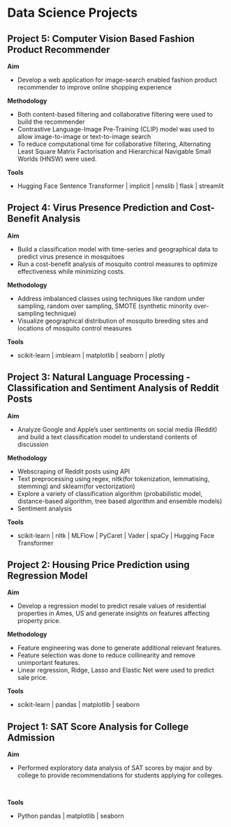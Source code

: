 # Data Science Projects

## Project 5: Computer Vision Based Fashion Product Recommender
**Aim**
- Develop a web application for image-search enabled fashion product recommender to improve online shopping experience

**Methodology**
- Both content-based filtering and collaborative filtering were used to build the recommender
- Contrastive Language-Image Pre-Training (CLIP) model was used to allow image-to-image or text-to-image search
- To reduce computational time for collaborative filtering, Alternating Least Square Matrix Factorisation and Hierarchical Navigable Small Worlds (HNSW) were used.

**Tools**
- Hugging Face Sentence Transformer | implicit | nmslib | flask | streamlit 

## Project 4: Virus Presence Prediction and Cost-Benefit Analysis
**Aim**
- Build a classification model with time-series and geographical data to predict virus presence in mosquitoes
- Run a cost-benefit analysis of mosquito control measures to optimize effectiveness while minimizing costs.

**Methodology**
- Address imbalanced classes using techniques like random under sampling, random over sampling, SMOTE (synthetic minority over-sampling technique)
- Visualize geographical distribution of mosquito breeding sites and locations of mosquito control measures

**Tools**
- scikit-learn | imblearn | matplotlib | seaborn | plotly 

## Project 3: Natural Language Processing - Classification and Sentiment Analysis of Reddit Posts
**Aim**
- Analyze Google and Apple’s user sentiments on social media (Reddit) and build a text classification model to understand contents of discussion

**Methodology**
- Webscraping of Reddit posts using API
- Text preprocessing using regex, nltk(for tokenization, lemmatising, stemming) and sklearn(for vectorization)
- Explore a variety of classification algorithm (probabilistic model, distance-based algorithm, tree based algorithm and ensemble models)
- Sentiment analysis

**Tools**
- scikit-learn | nltk | MLFlow | PyCaret | Vader | spaCy | Hugging Face Transformer

## Project 2: Housing Price Prediction using Regression Model
**Aim**
- Develop a regression model to predict resale values of residential properties in Ames, US and generate insights on features affecting property price.

**Methodology**
- Feature engineering was done to generate additional relevant features.
- Feature selection was done to reduce collinearity and remove unimportant features.
- Linear regression, Ridge, Lasso and Elastic Net were used to predict sale price.

**Tools**
- scikit-learn | pandas | matplotlib | seaborn

## Project 1: SAT Score Analysis for College Admission
**Aim**
- Performed exploratory data analysis of SAT scores by major and by college to provide recommendations for students applying for colleges.
<br>

**Tools**
- Python pandas | matplotlib | seaborn

